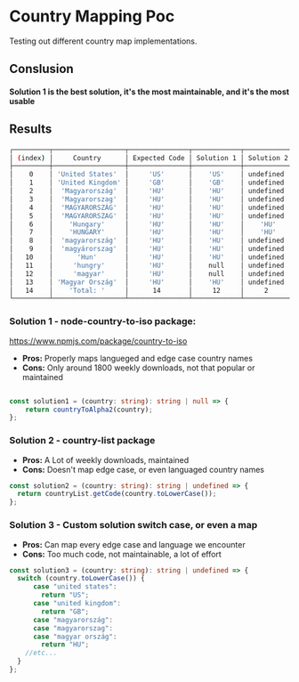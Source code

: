 # Country Mapping Poc

Testing out different country map implementations.

## Conslusion
#### Solution 1 is the best solution, it's the most maintainable, and it's the most usable

## Results

```bash
┌─────────┬──────────────────┬───────────────┬────────────┬────────────┬────────────┐
│ (index) │     Country      │ Expected Code │ Solution 1 │ Solution 2 │ Solution 3 │
├─────────┼──────────────────┼───────────────┼────────────┼────────────┼────────────┤
│    0    │ 'United States'  │     'US'      │    'US'    │ undefined  │    'US'    │
│    1    │ 'United Kingdom' │     'GB'      │    'GB'    │ undefined  │    'GB'    │
│    2    │  'Magyarország'  │     'HU'      │    'HU'    │ undefined  │    'HU'    │
│    3    │  'Magyarorszag'  │     'HU'      │    'HU'    │ undefined  │    'HU'    │
│    4    │  'MAGYARORSZÁG'  │     'HU'      │    'HU'    │ undefined  │    'HU'    │
│    5    │  'MAGYARORSZAG'  │     'HU'      │    'HU'    │ undefined  │    'HU'    │
│    6    │    'Hungary'     │     'HU'      │    'HU'    │    'HU'    │ undefined  │
│    7    │    'HUNGARY'     │     'HU'      │    'HU'    │    'HU'    │ undefined  │
│    8    │  'magyarország'  │     'HU'      │    'HU'    │ undefined  │    'HU'    │
│    9    │  'magyárorszag'  │     'HU'      │    'HU'    │ undefined  │ undefined  │
│   10    │      'Hun'       │     'HU'      │    'HU'    │ undefined  │ undefined  │
│   11    │     'hungry'     │     'HU'      │    null    │ undefined  │ undefined  │
│   12    │     'magyar'     │     'HU'      │    null    │ undefined  │ undefined  │
│   13    │ 'Magyar Ország'  │     'HU'      │    'HU'    │ undefined  │    'HU'    │
│   14    │    'Total: '     │      14       │     12     │     2      │     8      │
└─────────┴──────────────────┴───────────────┴────────────┴────────────┴────────────┘

```

### Solution 1 - node-country-to-iso package: 
https://www.npmjs.com/package/country-to-iso
- **Pros:** Properly maps langueged and edge case country names
- **Cons:** Only around 1800 weekly downloads, not that popular or maintained
```typescript

const solution1 = (country: string): string | null => {
    return countryToAlpha2(country);
};
```

### Solution 2 - country-list package
- **Pros:** A Lot of weekly downloads, maintained
- **Cons:** Doesn't map edge case, or even languaged country names
```typescript
const solution2 = (country: string): string | undefined => {
  return countryList.getCode(country.toLowerCase());
};
```


### Solution 3 - Custom solution switch case, or even a map
- **Pros:** Can map every edge case and language we encounter
- **Cons:** Too much code, not maintainable, a lot of effort
```typescript
const solution3 = (country: string): string | undefined => {
  switch (country.toLowerCase()) {
      case "united states":
        return "US";
      case "united kingdom":
        return "GB";
      case "magyarország":
      case "magyarorszag":
      case "magyar ország":
        return "HU";
    //etc...
  }
};
```